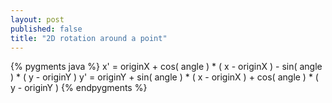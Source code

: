 ```yaml
---
layout: post
published: false
title: "2D rotation around a point"
---
```


{% pygments java %}
x' = originX + cos( angle ) * ( x - originX ) - sin( angle ) * ( y - originY )
y' = originY + sin( angle ) * ( x - originX ) + cos( angle ) * ( y - originY )
{% endpygments %}
